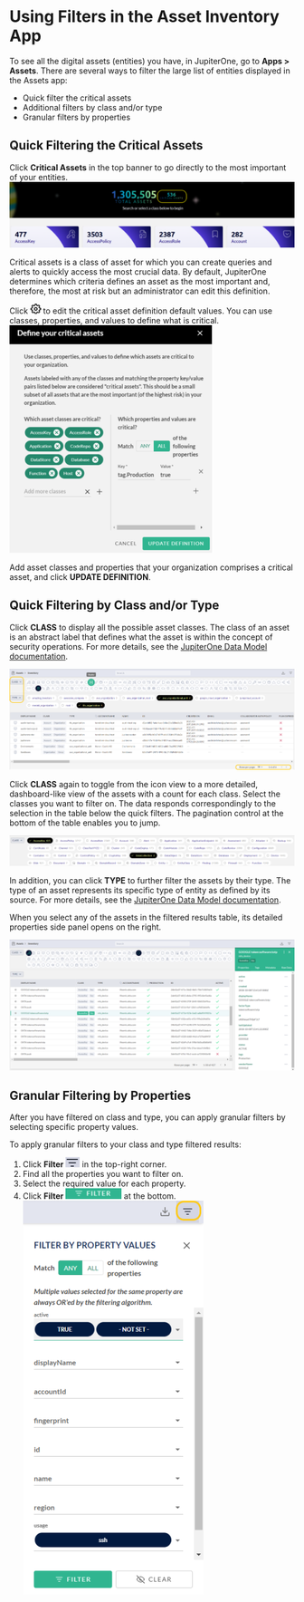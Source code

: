 # Using Filters in the Asset Inventory App

To see all the digital assets (entities) you have, in JupiterOne, go to **Apps > Assets**. There are several ways to filter the large list of entities displayed in the Assets app:

- Quick filter the critical assets
- Additional filters by class and/or type
- Granular filters by properties

## Quick Filtering the Critical Assets

Click **Critical Assets** in the top banner to go directly to the most important of your entities.![](../assets/asset-critical.png)

Critical assets is a class of asset for which you can create queries and alerts to quickly access the most crucial data. By default, JupiterOne determines which criteria defines an asset as the most important and, therefore, the most at risk but an administrator can edit this definition.

Click ![](../assets/icons/gear.png) to edit the critical asset definition default values. You can use classes, properties, and values to define what is critical.
![](../assets/asset-definition.png)

Add asset classes and properties that your organization comprises a critical asset, and click **UPDATE DEFINITION**.

## Quick Filtering by Class and/or Type

Click **CLASS** to display all the possible asset classes. The class of an asset is an abstract label that defines what the asset is within the concept of security operations. For more details, see the [JupiterOne Data Model documentation](../docs/jupiterone-data-model.md).

![](../assets/asset-quick-filter-type.png)

Click **CLASS** again to toggle from the icon view to a more detailed, dashboard-like view of the assets with a count for each class. Select the classes you want to filter on. The data responds correspondingly to the selection in the table below the quick filters. The pagination control at the bottom of the table enables you to jump.

![](../assets/asset-quick-filter-class-expanded.png)

In addition, you can click **TYPE** to further filter the assets by their type. The type of an asset represents its specific type of entity as defined by its source. For more details, see the [JupiterOne Data Model documentation](../JupiterOne-Data-Model/jupiterone-data-model.md).

When you select any of the assets in the filtered results table, its detailed properties side panel opens on the right.

![](../assets/asset-selected-entity-properties.png)

## Granular Filtering by Properties

After you have filtered on class and type, you can apply granular filters by selecting specific property values.

To apply granular filters to your class and type filtered results:

1. Click **Filter** ![filter](../assets/icons/filter.png) in the top-right corner.
2. Find all the properties you want to filter on.
3. Select the required value for each property.
4. Click **Filter** ![green-filter](../assets/icons/green-filter.png) at the bottom.
   ![](../assets/asset-property-filter-select.png)
